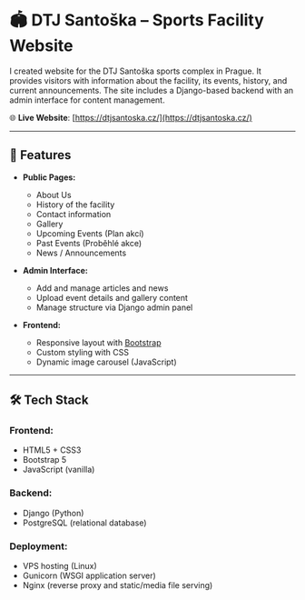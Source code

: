 # 🏟️ DTJ Santoška – Sports Facility Website

I created website for the DTJ Santoška sports complex in Prague. It provides visitors with information about the facility, its events, history, and current announcements. The site includes a Django-based backend with an admin interface for content management.

🌐 **Live Website**: [https://dtjsantoska.cz/](https://dtjsantoska.cz/)

---

## 📄 Features

- **Public Pages:**
  - About Us
  - History of the facility
  - Contact information
  - Gallery
  - Upcoming Events (Plan akcí)
  - Past Events (Proběhlé akce)
  - News / Announcements

- **Admin Interface:**
  - Add and manage articles and news
  - Upload event details and gallery content
  - Manage structure via Django admin panel

- **Frontend:**
  - Responsive layout with [Bootstrap](https://getbootstrap.com/)
  - Custom styling with CSS
  - Dynamic image carousel (JavaScript)

---

## 🛠️ Tech Stack

### Frontend:
- HTML5 + CSS3
- Bootstrap 5
- JavaScript (vanilla)

### Backend:
- Django (Python)
- PostgreSQL (relational database)

### Deployment:
- VPS hosting (Linux)
- Gunicorn (WSGI application server)
- Nginx (reverse proxy and static/media file serving)
